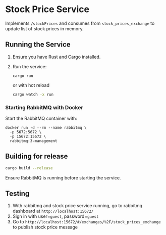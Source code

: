 # Stock Price Service

Implements `/stockPrices` and consumes from `stock_prices_exchange` to update list of stock prices in memory.

## Running the Service

1. Ensure you have Rust and Cargo installed.
2. Run the service:
   ```
   cargo run
   ```
   or with hot reload

   ```bash
   cargo watch -x run
   ```

### Starting RabbitMQ with Docker

Start the RabbitMQ container with:
```
docker run -d --rm --name rabbitmq \
  -p 5672:5672 \
  -p 15672:15672 \
  rabbitmq:3-management
```

## Building for release

  ```bash
  cargo build --release
  ```

Ensure RabbitMQ is running before starting the service.

## Testing

1. With rabbitmq and stock price service running, go to rabbitmq dashboard at `http://localhost:15672/`
2. Sign in with user=`guest`, password=`guest`
3. Go to `http://localhost:15672/#/exchanges/%2F/stock_prices_exchange` to publish stock price message